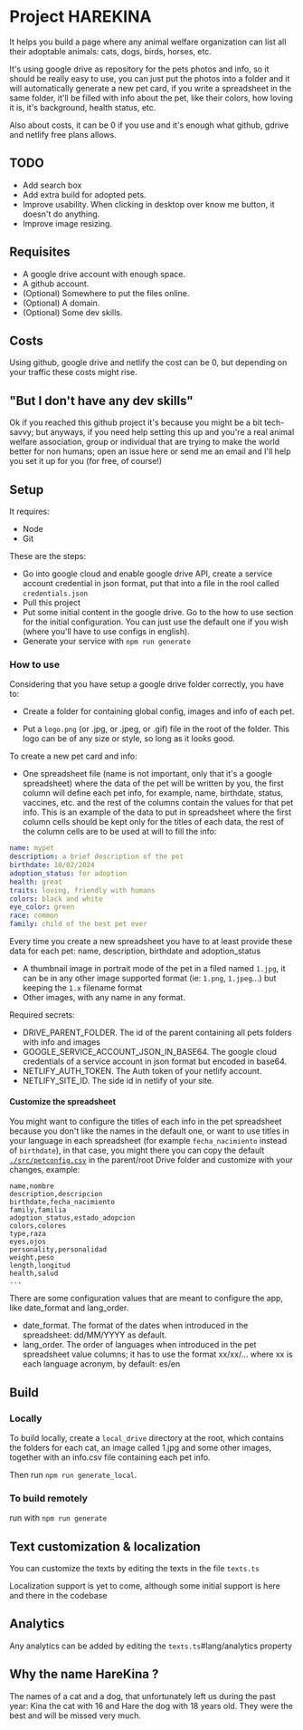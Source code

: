 # Project HAREKINA

It helps you build a page where any animal welfare organization can list all their adoptable animals: cats, dogs, birds, horses, etc.

It's using google drive as repository for the pets photos and info, so it should be really easy to use, you can just put the photos into a folder
and it will automatically generate a new pet card, if you write a spreadsheet in the same folder, it'll be filled with info about the pet, like
their colors, how loving it is, it's background, health status, etc.

Also about costs, it can be 0 if you use and it's enough what github, gdrive and netlify free plans allows.

## TODO

- Add search box
- Add extra build for adopted pets.
- Improve usability. When clicking in desktop over know me button, it doesn't do anything.
- Improve image resizing.

## Requisites

- A google drive account with enough space.
- A github account.
- (Optional) Somewhere to put the files online.
- (Optional) A domain.
- (Optional) Some dev skills.

## Costs

Using github, google drive and netlify the cost can be 0, but depending on your traffic these costs might rise.

## "But I don't have any dev skills"

Ok if you reached this github project it's because you might be a bit tech-savvy; but anyways, if you need help setting this up and you're a real
animal welfare association, group or individual that are trying to make the world better for non humans; open an issue here or send me an email and
I'll help you set it up for you (for free, of course!)

## Setup

It requires:

- Node
- Git

These are the steps:

- Go into google cloud and enable google drive API, create a service account credential in json format, put that into a file in the rool called `credentials.json`
- Pull this project
- Put some initial content in the google drive. Go to the how to use section for the initial configuration. You can just use the default one if you wish (where you'll have to use configs in english).
- Generate your service with `npm run generate`

### How to use

Considering that you have setup a google drive folder correctly, you have to:

- Create a folder for containing global config, images and info of each pet.

- Put a `logo.png` (or .jpg, or .jpeg, or .gif) file in the root of the folder. This logo can be of any size or style, so long as it looks good.

To create a new pet card and info:

- One spreadsheet file (name is not important, only that it's a google spreadsheet) where the data of the pet will be written by you, the first column will define each pet info, for example, name, birthdate, status, vaccines, etc. and the rest of the columns contain the values for that pet info. This is an example of the data to put in spreadsheet where the first column cells should be kept only for the titles of each data, the rest of the column cells are to be used at will to fill the info:

```yaml
name: mypet
description: a brief description of the pet
birthdate: 10/02/2024
adoption_status: for adoption
health: great
traits: loving, friendly with humans
colors: black and white
eye_color: green
race: common
family: child of the best pet ever
```

Every time you create a new spreadsheet you have to at least provide these data for each pet: name, description, birthdate and adoption_status

- A thumbnail image in portrait mode of the pet in a filed named `1.jpg`, it can be in any other image supported format (ie: `1.png`, `1.jpeg`...) but keeping the `1.x` filename format
- Other images, with any name in any format.

Required secrets:

- DRIVE_PARENT_FOLDER. The id of the parent containing all pets folders with info and images
- GOOGLE_SERVICE_ACCOUNT_JSON_IN_BASE64. The google cloud credentials of a service account in json format but encoded in base64.
- NETLIFY_AUTH_TOKEN. The Auth token of your netlify account.
- NETLIFY_SITE_ID. The side id in netlify of your site.

#### Customize the spreadsheet

You might want to configure the titles of each info in the pet spreadsheet because you don't like the names in the default one, or want to use titles in your language in each spreadsheet (for example `fecha_nacimiento` instead of `birthdate`), in that case, you might there you can copy the default [`./src/petconfig.csv`](./src/petconfig.csv) in the parent/root Drive folder and customize with your changes, example:

```csv
name,nombre
description,descripcion
birthdate,fecha_nacimiento
family,familia
adoption_status,estado_adopcion
colors,colores
type,raza
eyes,ojos
personality,personalidad
weight,peso
length,longitud
health,salud
...
```

There are some configuration values that are meant to configure the app, like date_format and lang_order.

- date_format. The format of the dates when introduced in the spreadsheet: dd/MM/YYYY as default.
- lang_order. The order of languages when introduced in the pet spreadsheet value columns; it has to use the format xx/xx/... where xx is each language acronym, by default: es/en

## Build

### Locally

To build locally, create a `local_drive` directory at the root, which contains the folders for each cat, an image called 1.jpg and some other images,
together with an info.csv file containing each pet info.

Then run `npm run generate_local`.

### To build remotely

run with `npm run generate`

## Text customization & localization

You can customize the texts by editing the texts in the file `texts.ts`

Localization support is yet to come, although some initial support is here and there in the codebase

## Analytics

Any analytics can be added by editing the `texts.ts`#lang/analytics property

## Why the name HareKina ?

The names of a cat and a dog, that unfortunately left us during the past year: Kina the cat with 16 and Hare the dog with 18 years old. They were the best and will be
missed very much.
